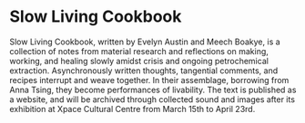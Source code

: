# Slow Living Cookbook

Slow Living Cookbook, written by Evelyn Austin and Meech Boakye, is a collection of notes from material research and reflections on making, working, 
and healing slowly amidst crisis and ongoing petrochemical extraction. Asynchronously written thoughts, tangential comments, and recipes interrupt and 
weave together. In their assemblage, borrowing from Anna Tsing, they become performances of livability. The text is published as a website, and will be 
archived through collected sound and images after its exhibition at Xpace Cultural Centre from March 15th to April 23rd. 
